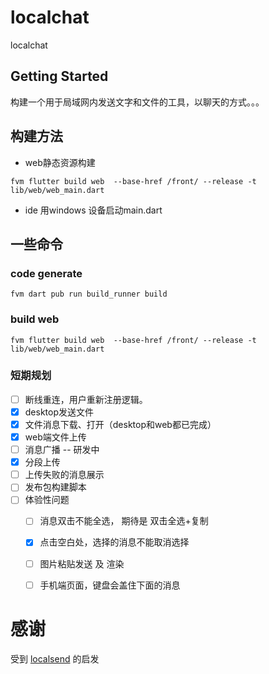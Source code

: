 # localchat

localchat

## Getting Started

构建一个用于局域网内发送文字和文件的工具，以聊天的方式。。。

## 构建方法

* web静态资源构建 
```shell
fvm flutter build web  --base-href /front/ --release -t lib/web/web_main.dart
```

* ide 用windows 设备启动main.dart

## 一些命令
### code generate
```shell
fvm dart pub run build_runner build
```

### build web
```shell
fvm flutter build web  --base-href /front/ --release -t lib/web/web_main.dart
```

### 短期规划
* [ ] 断线重连，用户重新注册逻辑。
* [x] desktop发送文件
* [x] 文件消息下载、打开（desktop和web都已完成）
* [x] web端文件上传
* [ ] 消息广播 -- 研发中
* [x] 分段上传
* [ ] 上传失败的消息展示
* [ ] 发布包构建脚本
* [ ] 体验性问题
  * [ ] 消息双击不能全选， 期待是 双击全选+复制
  * [x] 点击空白处，选择的消息不能取消选择
  * [ ] 图片粘贴发送 及 渲染
  * [ ] 手机端页面，键盘会盖住下面的消息
  


# 感谢
受到 [localsend](https://github.com/localsend/localsend) 的启发
